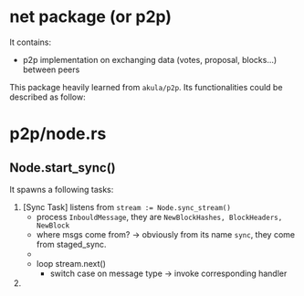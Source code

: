 # net package (or p2p)
It contains:
- p2p implementation on exchanging data (votes, proposal, blocks...) between peers

This package heavily learned from `akula/p2p`. Its functionalities could be described as follow:

# p2p/node.rs
## Node.start_sync()
It spawns a following tasks:
1. [Sync Task] listens from `stream := Node.sync_stream()`
    - process `InbouldMessage`, they are `NewBlockHashes, BlockHeaders, NewBlock`
    - where msgs come from? -> obviously from its name `sync`, they come from staged_sync.
    - 
    - loop stream.next()
      - switch case on message type -> invoke corresponding handler
2. 